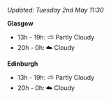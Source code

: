 *Updated: Tuesday 2nd May 11:30*

**Glasgow**

* 13h - 19h: :partly_sunny: Partly Cloudy
* 20h - 0h: :cloud: Cloudy

**Edinburgh**

* 13h - 19h: :partly_sunny: Partly Cloudy
* 20h - 0h: :cloud: Cloudy
